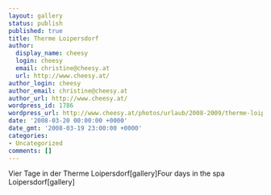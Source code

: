 ```yaml
---
layout: gallery
status: publish
published: true
title: Therme Loipersdorf
author:
  display_name: cheesy
  login: cheesy
  email: christine@cheesy.at
  url: http://www.cheesy.at/
author_login: cheesy
author_email: christine@cheesy.at
author_url: http://www.cheesy.at/
wordpress_id: 1786
wordpress_url: http://www.cheesy.at/photos/urlaub/2008-2009/therme-loipersdorf/
date: '2008-03-20 00:00:00 +0000'
date_gmt: '2008-03-19 23:00:00 +0000'
categories:
- Uncategorized
comments: []
---
```

<!--:de-->Vier Tage in der Therme Loipersdorf[gallery]<!--:--><!--:en-->Four days in the spa Loipersdorf[gallery]<!--:-->
